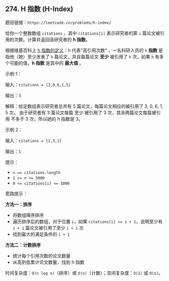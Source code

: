 ## 274. H 指数 (H-Index)

题目链接：`https://leetcode.cn/problems/h-index/`

给你一个整数数组 `citations` ，其中 `citations[i]` 表示研究者的第 `i` 篇论文被引用的次数。计算并返回该研究者的 **h 指数**。

根据维基百科上 [h 指数的定义](https://baike.baidu.com/item/h-index/3991452?fr=aladdin)：h 代表"高引用次数" ，一名科研人员的 `h` **指数** 是指他（她）至少发表了 `h` 篇论文，并且每篇论文 **至少** 被引用了 `h` 次。如果 `h` 有多个可能的值，**h 指数** 是其中的 **最大值** 。

示例 1：

输入：`citations = [3,0,6,1,5]`

输出：`3`

解释：给定数组表示研究者总共有 5 篇论文，每篇论文相应的被引用了 3, 0, 6, 1, 5 次。
由于研究者有 3 篇论文每篇 至少 被引用了 3 次，其余两篇论文每篇被引用 不多于 3 次，所以她的 h 指数是 3。

示例 2：

输入：`citations = [1,3,1]`

输出：`1`

提示：

- `n == citations.length`
- `1 <= n <= 5000`
- `0 <= citations[i] <= 1000`

思路提示：

**方法一：排序**
- 将数组降序排序
- 遍历排序后的数组，对于位置 `i`，如果 `citations[i] >= i + 1`，说明至少有 `i + 1` 篇论文被引用了至少 `i + 1` 次
- 找到最大的满足条件的 `i + 1`

**方法二：计数排序**
- 统计每个引用次数的论文数量
- 从高到低累计论文数量，找到 h 指数

时间复杂度：`O(n log n)`（排序）或 `O(n)`（计数）；空间复杂度：`O(1)` 或 `O(n)`。
